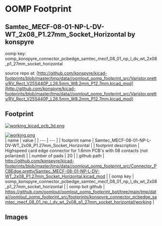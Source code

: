 # OOMP Footprint  
## Samtec_MECF-08-01-NP-L-DV-WT_2x08_P1.27mm_Socket_Horizontal  by konspyre  
  
oomp key: oomp_konspyre_connector_pcbedge_samtec_mecf_08_01_np_l_dv_wt_2x08_p1_27mm_socket_horizontal  
  
source repo at: [http://github.com/konspyre/kicad-footprints/blob/master/tmp/data//oomlout_oomp_footprint_src/Varistor.pretty/RV_Rect_V25S440P_L26.5mm_W8.2mm_P12.7mm.kicad_mod](http://github.com/konspyre/kicad-footprints/blob/master/tmp/data//oomlout_oomp_footprint_src/Varistor.pretty/RV_Rect_V25S440P_L26.5mm_W8.2mm_P12.7mm.kicad_mod)  
## Footprint  
  
[![working_kicad_pcb_3d.png](working_kicad_pcb_3d_600.png)](working_kicad_pcb_3d.png)  
  
[![working.png](working_600.png)](working.png)  
| name | value | 
| --- | --- | 
| footprint name | Samtec_MECF-08-01-NP-L-DV-WT_2x08_P1.27mm_Socket_Horizontal | 
| footprint description | Highspeed card edge connector for 1.6mm PCB's with 08 contacts (not polarized) | 
| number of pads | 20 | 
| github path | http://github.com/konspyre/kicad-footprints/blob/master/tmp/data//oomlout_oomp_footprint_src/Connector_PCBEdge.pretty/Samtec_MECF-08-01-NP-L-DV-WT_2x08_P1.27mm_Socket_Horizontal.kicad_mod | 
| oomp key | oomp_konspyre_connector_pcbedge_samtec_mecf_08_01_np_l_dv_wt_2x08_p1_27mm_socket_horizontal | 
| oomp bot github | https://github.com/oomlout/oomlout_oomp_footprint_bot/tree/main/tmp/data//oomlout_oomp_footprint_src/footprints/konspyre_connector_pcbedge_samtec_mecf_08_01_np_l_dv_wt_2x08_p1_27mm_socket_horizontal/working | 
## Images  

